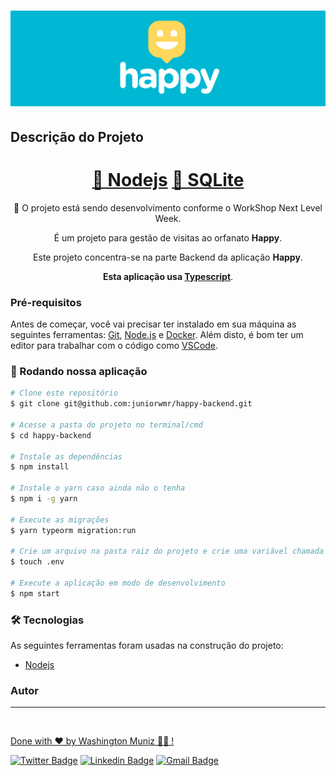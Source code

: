 <h1 align="center">
  <img alt="Happy" title="Happy" src="./public/capa_happy.png" width="1000px" />
</h1>

## Descrição do Projeto

<p align="center"></p>
<h1 align="center">
    <a href="https://nodejs.org/en/">🔗 Nodejs</a>
    <a href="https://www.sqlite.org/">💾 SQLite</a>
</h1>
<p align="center">🚀 O projeto está sendo desenvolvimento conforme o WorkShop Next Level Week.</p>
<p align="center">É um projeto para gestão de visitas ao orfanato <strong>Happy</strong>.</p>
<p align="center">Este projeto concentra-se na parte Backend da aplicação <strong>Happy</strong>.</p>
<p align="center"><strong>Esta aplicação usa <a href="https://www.typescriptlang.org/">Typescript</a></strong>.</p>

### Pré-requisitos

Antes de começar, você vai precisar ter instalado em sua máquina as seguintes ferramentas:
[Git](https://git-scm.com), [Node.js](https://nodejs.org/en/) e [Docker](https://www.notion.so/Deploy-NLW-ccd6afdf9e644673b9cb22c4aebaf39c#0cc68175aaef46618e6335585429a60a).
Além disto, é bom ter um editor para trabalhar com o código como [VSCode](https://code.visualstudio.com/).

### 🎲 Rodando nossa aplicação

```bash
# Clone este repositório
$ git clone git@github.com:juniorwmr/happy-backend.git

# Acesse a pasta do projeto no terminal/cmd
$ cd happy-backend

# Instale as dependências
$ npm install

# Instale o yarn caso ainda não o tenha
$ npm i -g yarn

# Execute as migrações
$ yarn typeorm migration:run

# Crie um arquivo na pasta raiz do projeto e crie uma variável chamada HOST, atribuindo-a o host da aplicação
$ touch .env

# Execute a aplicação em modo de desenvolvimento
$ npm start

```

### 🛠 Tecnologias

As seguintes ferramentas foram usadas na construção do projeto:

- [Nodejs](https://nodejs.org/en/)

### Autor

---

<a href="https://juniorwmr.github.io/">
 <img style="border-radius: 30;" src="https://juniorwmr.github.io/images/washington-muniz.jpg" width="100px;" alt=""/>
 <br />

Done with ❤️ by Washington Muniz 👋🏽 !

[![Twitter Badge](https://img.shields.io/badge/-@juniorwmr-1ca0f1?style=flat-square&labelColor=1ca0f1&logo=twitter&logoColor=white&link=https://twitter.com/juniorwmr)](https://twitter.com/juniorwmr) [![Linkedin Badge](https://img.shields.io/badge/-Washington-blue?style=flat-square&logo=Linkedin&logoColor=white&link=https://www.linkedin.com/in/juniorwmr/)](https://www.linkedin.com/in/juniorwmr/)
[![Gmail Badge](https://img.shields.io/badge/-juniorwmr@gmail.com-c14438?style=flat-square&logo=Gmail&logoColor=white&link=mailto:juniorripardo@gmail.com)](mailto:juniorripardo@gmail.com)
